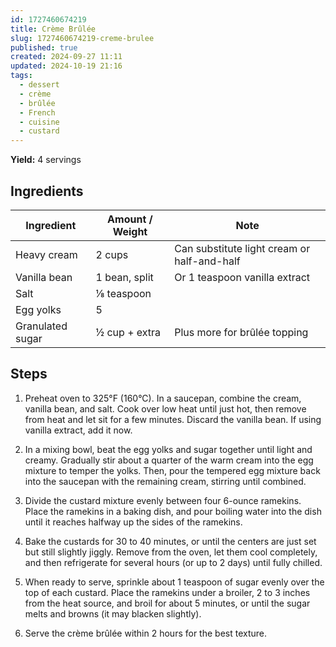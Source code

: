 ```yaml
---
id: 1727460674219
title: Crème Brûlée
slug: 1727460674219-creme-brulee
published: true
created: 2024-09-27 11:11
updated: 2024-10-19 21:16
tags:
  - dessert
  - crème
  - brûlée
  - French
  - cuisine
  - custard
---
```


**Yield:** 4 servings

## Ingredients

| Ingredient       | Amount / Weight | Note                                        |
| ---------------- | --------------- | ------------------------------------------- |
| Heavy cream      | 2 cups          | Can substitute light cream or half-and-half |
| Vanilla bean     | 1 bean, split   | Or 1 teaspoon vanilla extract               |
| Salt             | ⅛ teaspoon      |                                             |
| Egg yolks        | 5               |                                             |
| Granulated sugar | ½ cup + extra   | Plus more for brûlée topping                |

## Steps

1. Preheat oven to 325°F (160°C). In a saucepan, combine the cream, vanilla bean, and salt. Cook over low heat until just hot, then remove from heat and let sit for a few minutes. Discard the vanilla bean. If using vanilla extract, add it now.
2. In a mixing bowl, beat the egg yolks and sugar together until light and creamy. Gradually stir about a quarter of the warm cream into the egg mixture to temper the yolks. Then, pour the tempered egg mixture back into the saucepan with the remaining cream, stirring until combined.

3. Divide the custard mixture evenly between four 6-ounce ramekins. Place the ramekins in a baking dish, and pour boiling water into the dish until it reaches halfway up the sides of the ramekins.

4. Bake the custards for 30 to 40 minutes, or until the centers are just set but still slightly jiggly. Remove from the oven, let them cool completely, and then refrigerate for several hours (or up to 2 days) until fully chilled.

5. When ready to serve, sprinkle about 1 teaspoon of sugar evenly over the top of each custard. Place the ramekins under a broiler, 2 to 3 inches from the heat source, and broil for about 5 minutes, or until the sugar melts and browns (it may blacken slightly).

6. Serve the crème brûlée within 2 hours for the best texture.
